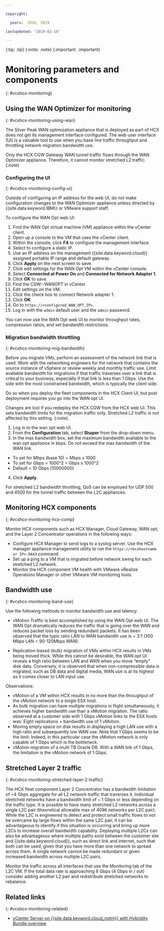 ```yaml
---

copyright:

  years:  2016, 2019

lastupdated: "2019-02-16"

---
```


{:tip: .tip}
{:note: .note}
{:important: .important}

# Monitoring parameters and components
{: #vcshcx-monitoring}

## Using the WAN Optimizer for monitoring
{: #vcshcx-monitoring-using-wan}

The Silver Peak WAN optimization appliance that is deployed as part of
HCX does not get its management interface configured. The web user interface (UI) is a
valuable tool to use when you base line traffic throughput and throttling
network migration bandwidth use.

Only the HCX CGW Gateway WAN tunnel traffic flows through the WAN
Optimizer appliance. Therefore, it cannot monitor stretched L2 traffic.
{:note}

### Configuring the UI
{: #vcshcx-monitoring-config-ui}

Outside of configuring an IP address for the web UI, do not make configuration
changes to the WAN Optimizer appliance unless directed by
{{site.data.keyword.IBM}} or VMware support staff.   

To configure the WAN Opt web UI:
1.	Find the WAN Opt virtual machine (VM) appliance within the vCenter client.
2.	Open up a console to the VM that uses the vCenter client.
3.	Within the console, click **F4** to configure the management interface.
4.	Select to configure a static IP.
5.	Use an IP address on the management {{site.data.keyword.cloud}} assigned portable IP
range and default gateway.
6.	Click **Apply** on the next screen to save.
7.  Click edit settings for the WAN Opt VM within the vCenter console.
8.	Select **Connected at Power On** and **Connected for Network Adapter 1**.
9.	Click **OK** to save.
10.	Find the CGW-<xxx>-WANOPT in vCenter.
11.	Edit settings on the VM.
12.	Click the check box to connect Network adapter 1.
13.	Click **OK**.
14.	Go to `https://<configured_WAN_OPT_IP>`.
15.	Log in with the `admin` default user and the `admin` password.

You can now use the WAN Opt web UI to monitor throughput
rates, compression ratios, and set bandwidth restrictions.

### Migration bandwidth throttling
{: #vcshcx-monitoring-mig-bandwidth}

Before you migrate VMs, perform an assessment of the network link that is used. Work with the networking
engineers for the network that contains the source instance of vSphere or
review weekly and monthly traffic use. Limit available bandwidth for migrations if that traffic
traverses over a link that is critical to your business,
especially if that link is less than 1 Gbps. Use the
side with the most constrained bandwidth, which is typically the
client side.

Do so when you deploy the fleet components in the HCX Client
UI, but post deployment requires you go into the WAN opt UI.

Changes are lost if you redeploy the HCX CGW from the HCX web UI.
This sets bandwidth limits for the migration traffic only. Stretched L2
traffic is not affected by this setting.
{:note}

1.	Log in to the wan opt web UI.
2.	From the **Configuration** tab, select **Shaper** from the drop-down menu.
3.	In the max bandwidth box, set the maximum bandwidth available to the
wan opt appliance in kbps. Do not exceed the max bandwidth of the WAN
link.     
  - To set for Mbps (base 10) = Mbps x 1000
  - To set for Gbps = 1000^2 = Gbps x 1000^2
  - Default = 10 Gbps (10000000)
4.	Click **Apply**.

For stretched L2 bandwidth throttling, QoS can be employed for UDP 500
and 4500 for the tunnel traffic between the L2C appliances.

## Monitoring HCX components
{: #vcshcx-monitoring-hcx-comp}

Monitor HCX components such as HCX Manager, Cloud Gateway, WAN opt, and the Layer 2
Concentrator operations in the following ways:

- Configure HCX Manager to send logs to a syslog server. Use
the HCX manager appliance management utility to run the `https://<hcxhostname or
IP>:9443` command.
- Set up a ping to a VM that is migrated before network swing
for each stretched L2 network.
- Monitor the HCX component VM health with VMware vRealize Operations
Manager or other VMware VM monitoring tools.

## Bandwidth use
{: #vcshcx-monitoring-band-use}

Use the following methods to monitor bandwidth use and latency.

- vMotion Traffic is best accomplished by using the WAN Opt web UI. The WAN
Opt dramatically reduces the traffic that is going over the WAN and reduces
packet loss by sending redundant packets. It has been observed that the
typic ratio LAN to WAN bandwidth use is ~ 3:1 (350 Mbps LAN =
90-120Mbps WAN).

- Replication-based (bulk) migration of VMs within HCX results in
VMs being moved thick. While this cannot be desirable, the WAN opt UI
reveals a high ratio between LAN and WAN when you move
“empty” disk data. Conversely, it is observed that when
non-compressible data is migrated, such as DB data and digital media, WAN
use is at its highest as it comes closer to LAN input
use.

Observations:
- vMotion of a VM within HCX results in no more than the throughput
of the vMotion network to a single ESX host.
- As bulk migration can have multiple migrations in flight
simultaneously, it achieves higher bandwidth use than a
vMotion migration. The ratio observed at a customer side with 1 Gbps
vMotion links to the ESX hosts was: Eight replications = bandwidth
use of 1 vMotion.
- Moving empty space on disk results in displaying a high LAN use with a
high ratio and subsequently low WAN use. Note that 1 Gbps seems
to be the limit. Indeed, in this particular case the vMotion network is
only capable of 1 Gbps which is the bottleneck.
- vMotion migration of a multi TB Oracle DB. With a WAN link of 1 Gbps,
the limitation is the vMotion network of 1 Gbps.

## Stretched Layer 2 traffic
{: #vcshcx-monitoring-stretched-layer-2-traffic}

The HCX fleet component Layer 2 Concentrator has a bandwidth limitation
of ~4 Gbps aggregate for all L2 network traffic that traverses it. Individual
stretched networks have a bandwidth limit of ~ 1 Gbps or less
depending on the traffic type. It is possible to have many stretched L2
networks across a single L2C pair (theoretical allowable max of 4096
networks per L2C pair). While the L2C is engineered to detect and
protect small traffic flows to not be overcame by large flows within the
same L2C pair, it can be advantageous to identify if this situation is
occurring and bring up more L2Cs to increase overall bandwidth
capability. Deploying multiple L2Cs can also be advantageous where
multiple paths exist between the customer site and {{site.data.keyword.cloud}}, such as direct link and internet, such that both can be used, given that you
have more than one network to spread across them. A single network cannot be made redundant or given increased bandwidth across multiple L2C
pairs.

Monitor the traffic across all interfaces that use the Monitoring tab of
the L2C VM. If the total data rate is approaching 8 Gbps (4 Gbps in / out)
consider adding another L2 pair and redistribute stretched networks to
rebalance.


## Related links
{: #vcshcx-monitoring-related}

* [vCenter Server on {{site.data.keyword.cloud_notm}} with Hybridity Bundle
overview](/docs/services/vmwaresolutions/archiref/vcs/vcs-hybridity-intro.html)   
